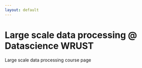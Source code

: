 ```yaml
---
layout: default
---
```


# Large scale data processing @ Datascience WRUST

Large scale data processing course page
